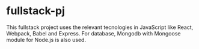 # fullstack-pj
This fullstack project uses the relevant tecnologies in JavaScript like React, Webpack, Babel and Express. For database, Mongodb with Mongoose module for Node.js is also used.
